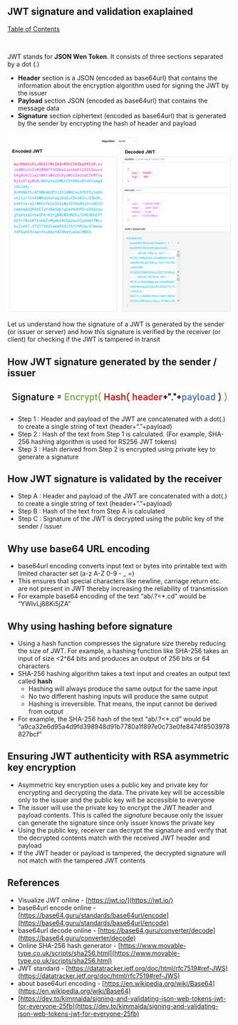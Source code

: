 ## JWT signature and validation exaplained

[Table of Contents](https://nagasudhir.blogspot.com/2020/04/taming-python-table-of-contents.html)

<br>

JWT stands for **JSON Wen Token**. It consists of three sections separated by a dot (.)

- **Header** section is a JSON (encoded as base64url) that contains the information about the encryption algorithm used for signing the JWT by the issuer
- **Payload** section JSON (encoded as base64url) that contains the message data
- **Signature** section ciphertext (encoded as base64url) that is generated by the sender by encrypting the hash of header and payload

![jwt_sample_debug_demo.png](https://github.com/nagasudhirpulla/taming_python/blob/master/blog/skills/assets/img/jwt_sample_debug_demo.png?raw=true)

Let us understand how the signature of a JWT is generated by the sender (or issuer or server) and how this signature is verified by the receiver (or client) for checking if the JWT is tampered in transit

## How JWT signature generated by the sender / issuer

![jwt_signature_formula.png](https://github.com/nagasudhirpulla/taming_python/blob/master/blog/skills/assets/img/jwt_signature_formula.png?raw=true)

- Step 1 : Header and payload of the JWT are concatenated with a dot(.) to create a single string of text (header+”.”+payload)
- Step 2 : Hash of the text from Step 1 is calculated. (For example, SHA-256 hashing algorithm is used for RS256 JWT tokens)
- Step 3 : Hash derived from Step 2 is encrypted using private key to generate a signature

## How JWT signature is validated by the receiver

- Step A : Header and payload of the JWT are concatenated with a dot(.) to create a single string of text (header+”.”+payload)
- Step B : Hash of the text from Step A is calculated
- Step C : Signature of the JWT is decrypted using the public key of the sender / issuer

## Why use base64 URL encoding

- base64url encoding converts input text or bytes into printable text with limited character set (a-z A-Z 0-9 - _ =)
- This ensures that special characters like newline, carriage return etc. are not present in JWT thereby increasing the reliability of transmission
- For example base64 encoding of the text “ab/.?<*.cd” would be “YWIvLj88Ki5jZA”

## Why using hashing before signature

- Using a hash function compresses the signature size thereby reducing the size of JWT. For example, a hashing function like SHA-256 takes an input of size <2^64 bits and produces an output of 256 bits or 64 characters
- SHA-256 hashing algorithm takes a text input and creates an output text called **hash**
    - Hashing will always produce the same output for the same input
    - No two different hashing inputs will produce the same output
    - Hashing is irreversible. That means, the input cannot be derived from output
- For example, the SHA-256 hash of the text “ab/.?<*.cd” would be “a9ca32e6d95a4d9fd398948d91b7780a1f897e0c73e0fe8474f8503978827bcf”

## Ensuring JWT authenticity with RSA asymmetric key encryption

- Asymmetric key encryption uses a public key and private key for encrypting and decrypting the data. The private key will be accessible only to the issuer and the public key will be accessible to everyone
- The issuer will use the private key to encrypt the JWT header and payload contents. This is called the *signature* because only the issuer can generate the signature since only issuer knows the private key
- Using the public key, receiver can decrypt the signature and verify that the decrypted contents match with the received JWT header and payload
- If the JWT header or payload is tampered, the decrypted signature will not match with the tampered JWT contents

## References

- Visualize JWT online - [https://jwt.io/](https://jwt.io/)
- base64url encode online - [https://base64.guru/standards/base64url/encode](https://base64.guru/standards/base64url/encode)
- base64url decode online - [https://base64.guru/converter/decode](https://base64.guru/converter/decode)
- Online SHA-256 hash generator - [https://www.movable-type.co.uk/scripts/sha256.html](https://www.movable-type.co.uk/scripts/sha256.html)
- JWT standard - [https://datatracker.ietf.org/doc/html/rfc7519#ref-JWS](https://datatracker.ietf.org/doc/html/rfc7519#ref-JWS)
- about base64url encoding - [https://en.wikipedia.org/wiki/Base64](https://en.wikipedia.org/wiki/Base64)
- [https://dev.to/kimmaida/signing-and-validating-json-web-tokens-jwt-for-everyone-25fb](https://dev.to/kimmaida/signing-and-validating-json-web-tokens-jwt-for-everyone-25fb)
<!--stackedit_data:
eyJoaXN0b3J5IjpbLTE0NzkxMDUzODgsMTc2ODE4MzkxOF19
-->